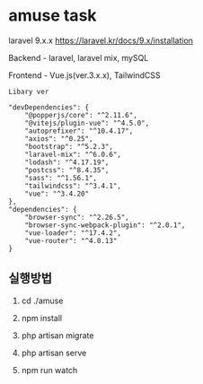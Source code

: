 # amuse task
laravel 9.x.x
https://laravel.kr/docs/9.x/installation

Backend - laravel, laravel mix, mySQL

Frontend - Vue.js(ver.3.x.x), TailwindCSS

    Libary ver

    "devDependencies": {
        "@popperjs/core": "^2.11.6",
        "@vitejs/plugin-vue": "^4.5.0",
        "autoprefixer": "^10.4.17",
        "axios": "^0.25",
        "bootstrap": "^5.2.3",
        "laravel-mix": "^6.0.6",
        "lodash": "^4.17.19",
        "postcss": "^8.4.35",
        "sass": "^1.56.1",
        "tailwindcss": "^3.4.1",
        "vue": "^3.4.20"
    },
    "dependencies": {
        "browser-sync": "^2.26.5",
        "browser-sync-webpack-plugin": "^2.0.1",
        "vue-loader": "^17.4.2",
        "vue-router": "^4.0.13"
    }

## 실행방법
>
1. cd ./amuse
>
2. npm install
>
3. php artisan migrate
>
4. php artisan serve
>
5. npm run watch 
